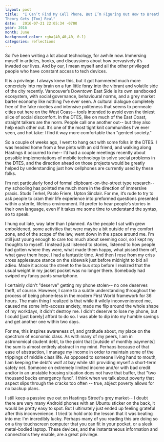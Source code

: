 ```yaml
---
layout: post
title:  "I Can’t Find My Cell Phone, But I’m Figuring Out How to Breathe:
Theory Gets [Too] Real"
date:   2016-07-21 22:05:34 -0700
year: 2016
month: June
background_color: rgba(40,40,40, 0.1)
categories: reflections
---
```


So I’ve been writing a lot about technology, for awhile now. Immersing myself in articles, books, and discussions about how pervasively it’s invaded our lives. And by our, I mean myself and all the other privileged people who have constant access to tech devices.

It is a privilege. I always knew this, but it got hammered much more concretely into my brain on a fun little foray into the vibrant and volatile side of the city recently. Vancouver’s Downtown East Side is its own sandboxed ecosystem, with social governance, behavioural norms, and a grey market barter economy like nothing I’ve ever seen. A cultural dialogue completely free of the fake niceties and intensive politeness that seems to permeate cities out here on the West Coast-- tools intended to avoid even the tiniest slice of social discomfort. In the DTES, like on much of the East Coast, straight talkers are the norm. People call one another out-- but they also help each other out. It’s one of the most tight knit communities I’ve ever seen, and hot take: I find it way more comfortable than "genteel society."

So a couple of weeks ago, I went to hang out with some folks in the DTES. I was headed home from a few pints with an old friend, and walking along Hastings it occurred to me-- I’d had a couple meetings recently about possible implementations of mobile technology to solve social problems in the DTES, and the direction ahead on those projects would be greatly helped by understanding just how cellphones are currently used by these folks.

I’m not particularly fond of formal clipboard-on-the-street type research-- my schooling has pointed me much more in the direction of immersive praxis. Studs Terkel, Paolo Friere, Upton Sinclair. For me, it’s rude to try to ask people to cram their life experience into preformed questions presented within a sterile, lifeless environment. I’d prefer to hear people’s stories in their own language, even if it takes me some time to understand the syntax, so to speak.

I hung out late, way later than I planned. As the people I sat with grew emboldened, some activities that  were maybe a bit outside of my comfort zone, and of the scope of the law, went down in the space around me. I'm still just young enough to care too much about seeming cool, so I kept my thoughts to myself. I instead just listened to stories, listened to how people had gotten where they were, what made them happy, what pissed them off, what gave them hope. I had a fantastic time. And then I rose from my criss cross applesauce stance on the sidewalk just before midnight to bid all adieu. Made it across the street to the bus stop before I realized that the usual weight in my jacket pocket was no longer there. Somebody had swiped my fancy pants smartphone.


I certainly didn't "deserve" getting my phone stolen-- no one deserves theft, of course. However, I came to a subtle understanding throughout the process of being phone-less in the modern First World framework for 36 hours. The main thing I realized is that while it wildly inconvenienced me, caused me some info-access anxiety, made me flip around the whole shape of my workdays, it didn't destroy me. I didn't deserve to lose my phone, but I could [just barely] afford to do so. I was able to dip into my humble savings and get another one within two days.

For me, this inspires awareness of, and gratitude about, my place on the spectrum of economic class. As with many of my peers, I am in astronomical student debt, to the point that [outside of monthly payments] the sum is almost entirely abstract in my mind. Perhaps because of that ease of abstraction, I manage my income in order to maintain some of the trippings of middle class life. As opposed to someone living hand to mouth, I am keeping the debt's wolf at bay while still providing myself a short-term safety net. Someone on extremely limited income and/or with bad credit and/or in an unstable housing situation does not have that buffer, that "two thousand bucks emergency fund". I think when we talk about poverty that aspect slips through the cracks too often -- true, abject poverty allows for no backup plans.

I still keep a passive eye out on Hastings Street's grey market-- I doubt there are very many Android phones with an Ubuntu sticker on the back, it would be pretty easy to spot. But I ultimately just ended up feeling grateful after this inconvenience. I tried to hold onto the lesson that it was beating into me: I'm incredibly lucky. Perhaps many of you reading this are doing so on a tiny touchscreen computer that you can fit in your pocket, or a sleek metal-bodied laptop. These devices, and the instantaneous information and connections they enable, are a great privilege.
